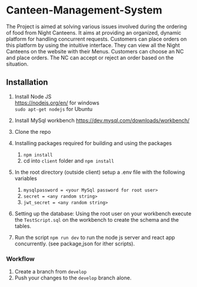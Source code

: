 # Canteen-Management-System
The Project is aimed at solving various issues involved during the ordering of food from Night Canteens. It aims at providing an organized, dynamic platform for handling concurrent requests. Customers can place orders on this platform by using the intuitive interface. They can view all the Night Canteens on the website with their Menus. Customers can choose an NC and place orders. The NC can accept or reject an order based on the situation.

## Installation

1. Install Node JS  
https://nodejs.org/en/ for windows  
```sudo apt-get nodejs``` for Ubuntu

1. Install MySql workbench 
https://dev.mysql.com/downloads/workbench/

1. Clone the repo

1. Installing packages required for building and using the packages
   1. ```npm install```
   1. cd into ```client``` folder and ```npm install```

1. In the root directory (outside client) setup a .env file with the following variables
   1. ```mysqlpassword = <your MySql password for root user>```
   1. ```secret = <any random string>```
   1. ```jwt_secret = <any random string>```
 
1. Setting up the database:  Using the root user on your workbench execute the ```TestScript.sql``` on the workbench to create the schema and the tables.

1. Run the script ```npm run dev``` to run the node js server and react app concurrently. (see package,json for ither scripts).


### Workflow
1. Create a branch from ```develop```
1. Push your changes to the ```develop``` branch alone.
